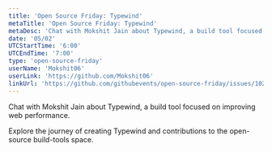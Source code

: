 ```yaml
---
title: 'Open Source Friday: Typewind'
metaTitle: 'Open Source Friday: Typewind'
metaDesc: 'Chat with Mokshit Jain about Typewind, a build tool focused on improving web performance.'
date: '05/02'
UTCStartTime: '6:00'
UTCEndTime: '7:00'
type: 'open-source-friday'
userName: 'Mokshit06'
userLink: 'https://github.com/Mokshit06'
linkUrl: 'https://github.com/githubevents/open-source-friday/issues/102'
---
```


Chat with Mokshit Jain about Typewind, a build tool focused on improving web performance.

Explore the journey of creating Typewind and contributions to the open-source build-tools space.